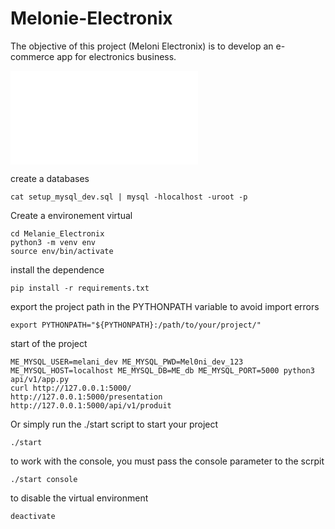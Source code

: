 # Melonie-Electronix
The objective of this project (Meloni Electronix) is to develop an e-commerce app for electronics business.

![CONTRIBUTING.md](/CONTRIBUTING.md)



create a databases

```
cat setup_mysql_dev.sql | mysql -hlocalhost -uroot -p
```

Create a environement virtual
```
cd Melanie_Electronix
python3 -m venv env
source env/bin/activate
```
install the dependence
```
pip install -r requirements.txt
```

export the project path in the PYTHONPATH variable to avoid import errors
```
export PYTHONPATH="${PYTHONPATH}:/path/to/your/project/"
```
start of the project
```
ME_MYSQL_USER=melani_dev ME_MYSQL_PWD=Mel0ni_dev_123 ME_MYSQL_HOST=localhost ME_MYSQL_DB=ME_db ME_MYSQL_PORT=5000 python3 api/v1/app.py
curl http://127.0.0.1:5000/
http://127.0.0.1:5000/presentation
http://127.0.0.1:5000/api/v1/produit
```

Or simply run the ./start script to start your project
```
./start
```
to work with the console, you must pass the console parameter to the scrpit
```
./start console
```

to disable the virtual environment 
```
deactivate
```